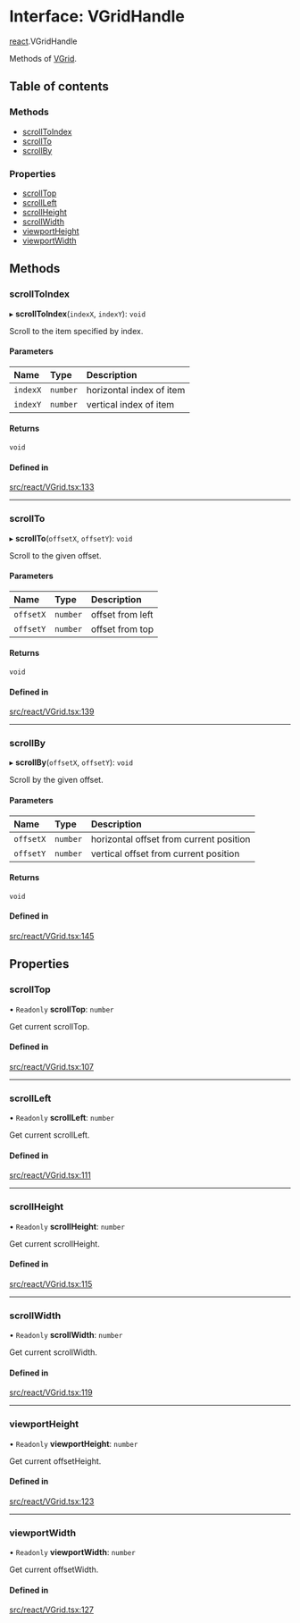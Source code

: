 # Interface: VGridHandle

[react](../modules/react.md).VGridHandle

Methods of [VGrid](../modules/react.md#experimental_vgrid).

## Table of contents

### Methods

- [scrollToIndex](react.VGridHandle.md#scrolltoindex)
- [scrollTo](react.VGridHandle.md#scrollto)
- [scrollBy](react.VGridHandle.md#scrollby)

### Properties

- [scrollTop](react.VGridHandle.md#scrolltop)
- [scrollLeft](react.VGridHandle.md#scrollleft)
- [scrollHeight](react.VGridHandle.md#scrollheight)
- [scrollWidth](react.VGridHandle.md#scrollwidth)
- [viewportHeight](react.VGridHandle.md#viewportheight)
- [viewportWidth](react.VGridHandle.md#viewportwidth)

## Methods

### scrollToIndex

▸ **scrollToIndex**(`indexX`, `indexY`): `void`

Scroll to the item specified by index.

#### Parameters

| Name | Type | Description |
| :------ | :------ | :------ |
| `indexX` | `number` | horizontal index of item |
| `indexY` | `number` | vertical index of item |

#### Returns

`void`

#### Defined in

[src/react/VGrid.tsx:133](https://github.com/inokawa/virtua/blob/7830fce86f8965dc3497e8feee92ff1de1b069d2/src/react/VGrid.tsx#L133)

___

### scrollTo

▸ **scrollTo**(`offsetX`, `offsetY`): `void`

Scroll to the given offset.

#### Parameters

| Name | Type | Description |
| :------ | :------ | :------ |
| `offsetX` | `number` | offset from left |
| `offsetY` | `number` | offset from top |

#### Returns

`void`

#### Defined in

[src/react/VGrid.tsx:139](https://github.com/inokawa/virtua/blob/7830fce86f8965dc3497e8feee92ff1de1b069d2/src/react/VGrid.tsx#L139)

___

### scrollBy

▸ **scrollBy**(`offsetX`, `offsetY`): `void`

Scroll by the given offset.

#### Parameters

| Name | Type | Description |
| :------ | :------ | :------ |
| `offsetX` | `number` | horizontal offset from current position |
| `offsetY` | `number` | vertical offset from current position |

#### Returns

`void`

#### Defined in

[src/react/VGrid.tsx:145](https://github.com/inokawa/virtua/blob/7830fce86f8965dc3497e8feee92ff1de1b069d2/src/react/VGrid.tsx#L145)

## Properties

### scrollTop

• `Readonly` **scrollTop**: `number`

Get current scrollTop.

#### Defined in

[src/react/VGrid.tsx:107](https://github.com/inokawa/virtua/blob/7830fce86f8965dc3497e8feee92ff1de1b069d2/src/react/VGrid.tsx#L107)

___

### scrollLeft

• `Readonly` **scrollLeft**: `number`

Get current scrollLeft.

#### Defined in

[src/react/VGrid.tsx:111](https://github.com/inokawa/virtua/blob/7830fce86f8965dc3497e8feee92ff1de1b069d2/src/react/VGrid.tsx#L111)

___

### scrollHeight

• `Readonly` **scrollHeight**: `number`

Get current scrollHeight.

#### Defined in

[src/react/VGrid.tsx:115](https://github.com/inokawa/virtua/blob/7830fce86f8965dc3497e8feee92ff1de1b069d2/src/react/VGrid.tsx#L115)

___

### scrollWidth

• `Readonly` **scrollWidth**: `number`

Get current scrollWidth.

#### Defined in

[src/react/VGrid.tsx:119](https://github.com/inokawa/virtua/blob/7830fce86f8965dc3497e8feee92ff1de1b069d2/src/react/VGrid.tsx#L119)

___

### viewportHeight

• `Readonly` **viewportHeight**: `number`

Get current offsetHeight.

#### Defined in

[src/react/VGrid.tsx:123](https://github.com/inokawa/virtua/blob/7830fce86f8965dc3497e8feee92ff1de1b069d2/src/react/VGrid.tsx#L123)

___

### viewportWidth

• `Readonly` **viewportWidth**: `number`

Get current offsetWidth.

#### Defined in

[src/react/VGrid.tsx:127](https://github.com/inokawa/virtua/blob/7830fce86f8965dc3497e8feee92ff1de1b069d2/src/react/VGrid.tsx#L127)
